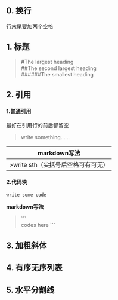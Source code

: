 ## 0. 换行
行末尾要加两个空格
## 1. 标题
> #The largest heading  
> ##The second largest heading  
> ######The smallest heading
## 2. 引用
#### 1.普通引用
最好在引用行的前后都留空

> write something......

| markdown写法 |
| --- |
| >write sth（尖括号后空格可有可无） |

#### 2.代码块
```
write some code
```
**markdown写法**

>\```  
>codes here 
>\```
## 3. 加粗斜体

## 4. 有序无序列表

## 5. 水平分割线
